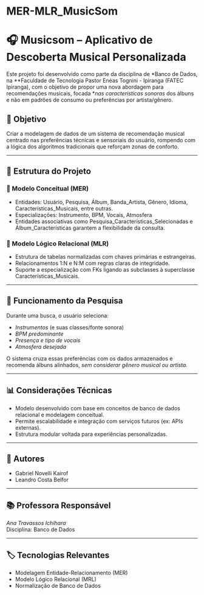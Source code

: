 # MER-MLR_MusicSom

# 🎧 Musicsom – Aplicativo de Descoberta Musical Personalizada

Este projeto foi desenvolvido como parte da disciplina de *Banco de Dados, na **Faculdade de Tecnologia Pastor Enéas Tognini - Ipiranga (FATEC Ipiranga), com o objetivo de propor uma nova abordagem para recomendações musicais, focada **nas características sonoras* dos álbuns e não em padrões de consumo ou preferências por artista/gênero.

## 🧠 Objetivo
Criar a modelagem de dados de um sistema de recomendação musical centrado nas preferências técnicas e sensoriais do usuário, rompendo com a lógica dos algoritmos tradicionais que reforçam zonas de conforto.

---

## 📌 Estrutura do Projeto

### 🔹 Modelo Conceitual (MER)
- Entidades: Usuário, Pesquisa, Álbum, Banda_Artista, Gênero, Idioma, Características_Musicais, entre outras.
- Especializações: Instrumento, BPM, Vocais, Atmosfera
- Entidades associativas como Pesquisa_Características_Selecionadas e Álbum_Características garantem a flexibilidade da consulta.

### 🔹 Modelo Lógico Relacional (MLR)
- Estrutura de tabelas normalizadas com chaves primárias e estrangeiras.
- Relacionamentos 1:N e N:M com regras claras de integridade.
- Suporte a especialização com FKs ligando as subclasses à superclasse Características_Musicais.

---

## 🧪 Funcionamento da Pesquisa

Durante uma busca, o usuário seleciona:
- *Instrumentos* (e suas classes/fonte sonora)
- *BPM predominante*
- *Presença e tipo de vocais*
- *Atmosfera desejada*

O sistema cruza essas preferências com os dados armazenados e recomenda álbuns alinhados, *sem considerar gênero musical ou artista*.

---

## 📊 Considerações Técnicas

- Modelo desenvolvido com base em conceitos de banco de dados relacional e modelagem conceitual.
- Permite escalabilidade e integração com serviços futuros (ex: APIs externas).
- Estrutura modular voltada para experiências personalizadas.

---

## 👥 Autores

- Gabriel Novelli Kairof  
- Leandro Costa Belfor  

---

## 📚 Professora Responsável

*Ana Travassos Ichihara*  
Disciplina: Banco de Dados

---

## 🏷 Tecnologias Relevantes
- Modelagem Entidade-Relacionamento (MER)
- Modelo Lógico Relacional (MRL)
- Normalização de Banco de Dados
